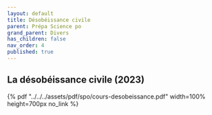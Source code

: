 ```yaml
---
layout: default
title: Désobéissance civile
parent: Prépa Science po
grand_parent: Divers
has_children: false
nav_order: 4
published: true
---
```

## La désobéissance civile (2023)


{% pdf "../../../assets/pdf/spo/cours-desobeissance.pdf" width=100% height=700px no_link %}


